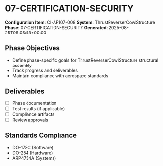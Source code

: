 # 07-CERTIFICATION-SECURITY

**Configuration Item**: CI-AF107-008
**System**: ThrustReverserCowlStructure
**Phase**: 07-CERTIFICATION-SECURITY
**Generated**: 2025-08-25T08:05:58+00:00

## Phase Objectives
- Define phase-specific goals for ThrustReverserCowlStructure structural assembly
- Track progress and deliverables
- Maintain compliance with aerospace standards

## Deliverables
- [ ] Phase documentation
- [ ] Test results (if applicable)
- [ ] Compliance artifacts
- [ ] Review approvals

## Standards Compliance
- DO-178C (Software)
- DO-254 (Hardware)
- ARP4754A (Systems)

